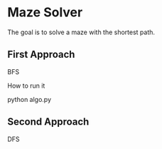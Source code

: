 # Maze Solver
The goal is to solve a maze with the shortest path.

## First Approach
BFS

How to run it 

python algo.py

## Second Approach
DFS
